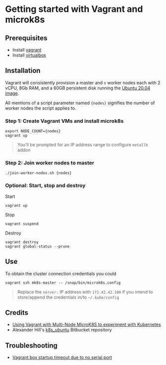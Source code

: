 # Getting started with Vagrant and microk8s

## Prerequisites

* Install [vagrant](https://www.vagrantup.com/)
* Install [virtualbox](https://virtualbox.org)


## Installation

Vagrant will consistently provision a master and `n` worker nodes each with 2 vCPU, 8Gb RAM, and a 60GB persistent disk running the [Ubuntu 20.04 image](https://app.vagrantup.com/ubuntu/boxes/focal64).

All mentions of a script parameter named `{nodes}` signifies the number of worker nodes the script applies to.

### Step 1: Create Vagrant VMs and install microk8s

```
export NODE_COUNT={nodes}
vagrant up
```
> You'll be prompted for an IP address range to configure `metallb` addon

### Step 2: Join worker nodes to master

```
./join-worker-nodes.sh {nodes}
```

### Optional: Start, stop and destroy

Start

```
vagrant up
```

Stop

```
vagrant suspend
```

Destroy

```
vagrant destroy
vagrant global-status --prune
```

## Use

To obtain the cluster connection credentials you could

```
vagrant ssh mk8s-master -- /snap/bin/microk8s.config
```
> Replace the `server:` IP address with `172.42.42.100` if you intend to store/append the credentials in/to `~/.kube/config`

## Credits

* [Using Vagrant with Multi-Node MicroK8S to experiment with Kubernetes](https://gist.github.com/JonTheNiceGuy/6ea77cb3e04eed48c4038ca06de3d0ae)
* Alexander Hill's [k8s_ubuntu](https://bitbucket.org/exxsyseng/k8s_ubuntu/src/master/) Bitbucket repository

## Troubleshooting

* [Vagrant box startup timeout due to no serial port ](https://bugs.launchpad.net/cloud-images/+bug/1829625)
